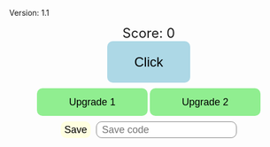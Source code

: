 Version: 1.1

<!-- HTML Markup for the game interface -->
<div id="game">
  <div id="score">Score: <span id="score-value">0</span></div>
  <button id="click-button">Click</button>
  <div id="upgrades">
    <!-- Add an upgrade button for each upgrade -->
    <button class="upgrade-button" data-cost="100" data-multiplier="2">Upgrade 1</button>
    <button class="upgrade-button" data-cost="1000" data-multiplier="5">Upgrade 2</button>
    <!-- Add additional upgrade buttons as needed -->
  </div>
  <div id="save-section">
    <button id="save-button">Save</button>
    <input id="save-code" type="text" placeholder="Save code" />
  </div>
</div>

<!-- Style the game interface using CSS -->
<style>
  #game {
    display: flex;
    flex-direction: column;
    align-items: center;
  }

  #score {
    font-size: 24px;
  }

  #click-button {
    width: 150px;
    height: 75px;
    font-size: 24px;
    background-color: lightblue;
    border: none;
    border-radius: 10px;
  }

  .upgrade-button {
    width: 200px;
    height: 50px;
    margin: 10px 0;
    font-size: 18px;
    background-color: lightgreen;
    border: none;
    border-radius: 10px;
  }

  .upgrade-button[disabled] {
    background-color: gray;
  }

  #save-section {
    display: flex;
    align-items: center;
  }

  #save-button,
  #save-code {
    height: 30px;
    font-size: 18px;
  }

  #save-button {
    margin-right: 10px;
    background-color: lightyellow;
    border: none;
    border-radius: 10px;
  }

  #save-code {
    flex-grow: 1;
    padding: 0 10px;
    border: 1px solid gray;
    border-radius: 10px;
  }
</style>

<!-- Add the JavaScript to handle the game logic -->
<script>
  // Get the game elements
  const clickButton = document.getElementById('click-button');
  const scoreValue = document.getElementById('score-value');
  const upgrades = document.querySelectorAll('.upgrade-button');
  const saveButton = document.getElementById('save-button');
  const saveCode = document.getElementById('save-code');

  // Initialize the game state
  let score = 0;
  let multiplier = 1;

  // Add a click event
